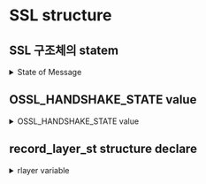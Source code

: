 <link rel="stylesheet" type="text/css" media="all" href="https://shlomo90.github.io/homepage.css" />

# SSL structure

## SSL 구조체의 statem

<details><summary>State of Message</summary>
<p>

- Message flow 상태를 나타낸다.
	- MSG_FLOW_UNINITED
	- MSG_FLOW_ERROR
	- MSG_FLOW_READING
	- MSG_FLOW_WRITING
	- MSG_FLOW_FINISHED

</p>
</details>

## OSSL_HANDSHAKE_STATE value

<details><summary>OSSL_HANDSHAKE_STATE value</summary>
<p>

```c
typedef enum {
    TLS_ST_BEFORE,
    TLS_ST_OK,
    DTLS_ST_CR_HELLO_VERIFY_REQUEST,
    TLS_ST_CR_SRVR_HELLO,
    TLS_ST_CR_CERT,
    TLS_ST_CR_CERT_STATUS,
    TLS_ST_CR_KEY_EXCH,
    TLS_ST_CR_CERT_REQ,
    TLS_ST_CR_SRVR_DONE,
    TLS_ST_CR_SESSION_TICKET,
    TLS_ST_CR_CHANGE,
    TLS_ST_CR_FINISHED,
    TLS_ST_CW_CLNT_HELLO,
    TLS_ST_CW_CERT,
    TLS_ST_CW_KEY_EXCH,
    TLS_ST_CW_CERT_VRFY,
    TLS_ST_CW_CHANGE,
    TLS_ST_CW_NEXT_PROTO,
    TLS_ST_CW_FINISHED,
    TLS_ST_SW_HELLO_REQ,
    TLS_ST_SR_CLNT_HELLO, 
    DTLS_ST_SW_HELLO_VERIFY_REQUEST,
    TLS_ST_SW_SRVR_HELLO,
    TLS_ST_SW_CERT, 
    TLS_ST_SW_KEY_EXCH,
    TLS_ST_SW_CERT_REQ,
    TLS_ST_SW_SRVR_DONE,
    TLS_ST_SR_CERT,
    TLS_ST_SR_KEY_EXCH,
    TLS_ST_SR_CERT_VRFY,
    TLS_ST_SR_NEXT_PROTO,
    TLS_ST_SR_CHANGE,
    TLS_ST_SR_FINISHED,
    TLS_ST_SW_SESSION_TICKET,
    TLS_ST_SW_CERT_STATUS,
    TLS_ST_SW_CHANGE,
    TLS_ST_SW_FINISHED,
    TLS_ST_SW_ENCRYPTED_EXTENSIONS,
    TLS_ST_CR_ENCRYPTED_EXTENSIONS,
    TLS_ST_CR_CERT_VRFY,
    TLS_ST_SW_CERT_VRFY,
    TLS_ST_CR_HELLO_REQ,
    TLS_ST_SW_KEY_UPDATE,
    TLS_ST_CW_KEY_UPDATE,
    TLS_ST_SR_KEY_UPDATE,
    TLS_ST_CR_KEY_UPDATE,
    TLS_ST_EARLY_DATA,
    TLS_ST_PENDING_EARLY_DATA_END,
    TLS_ST_CW_END_OF_EARLY_DATA,
    TLS_ST_SR_END_OF_EARLY_DATA
} OSSL_HANDSHAKE_STATE;
```

</p>
</details>

## record_layer_st structure declare

<details><summary>rlayer variable</summary>
<p>

- SSL 구조체의 rlayer 는 record layer 이다. 

```c
typedef struct record_layer_st {
    /* The parent SSL structure */
    SSL *s;
    /*
     * Read as many input bytes as possible (for
     * non-blocking reads)
     */
    int read_ahead;
    /* where we are when reading */
    int rstate;
    /* How many pipelines can be used to read data */
    size_t numrpipes;
    /* How many pipelines can be used to write data */
    size_t numwpipes;
    /* read IO goes into here */
    SSL3_BUFFER rbuf;
    /* write IO goes into here */
    SSL3_BUFFER wbuf[SSL_MAX_PIPELINES];
    /* each decoded record goes in here */
    SSL3_RECORD rrec[SSL_MAX_PIPELINES];
    /* used internally to point at a raw packet */
    unsigned char *packet;
    size_t packet_length;
    /* number of bytes sent so far */
    size_t wnum;
    unsigned char handshake_fragment[4];
    size_t handshake_fragment_len;
    /* The number of consecutive empty records we have received */
    size_t empty_record_count;
    /* partial write - check the numbers match */
    /* number bytes written */
    size_t wpend_tot;
    int wpend_type;
    /* number of bytes submitted */
    size_t wpend_ret;
    const unsigned char *wpend_buf;
    unsigned char read_sequence[SEQ_NUM_SIZE];
    unsigned char write_sequence[SEQ_NUM_SIZE];
    /* Set to true if this is the first record in a connection */
    unsigned int is_first_record;
    /* Count of the number of consecutive warning alerts received */
    unsigned int alert_count;
    DTLS_RECORD_LAYER *d;
} RECORD_LAYER;
```

</p>
</details>
